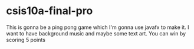 # csis10a-final-pro

This is gonna be a ping pong game which I'm gonna use javafx to make it.
I want to have background music and maybe some text art. You can win by scoring 5 points

